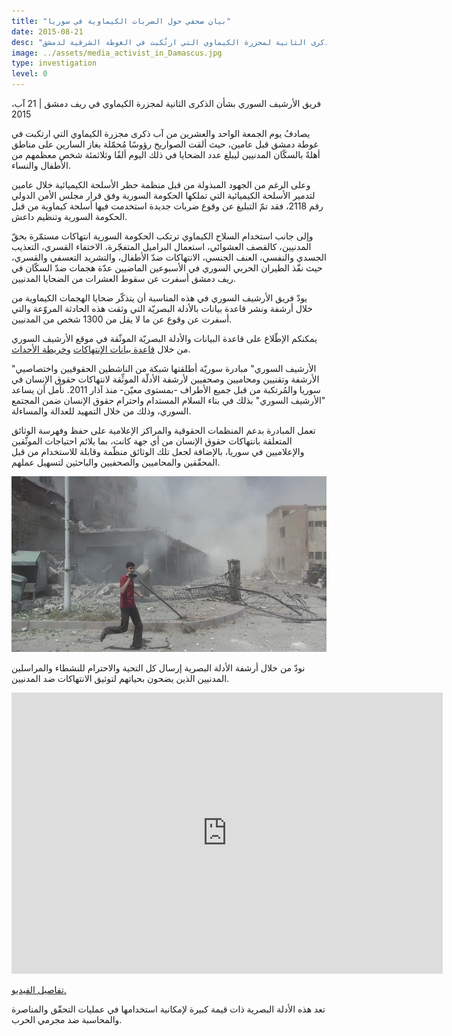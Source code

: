 ```yaml
---
title: "بيان صحفي حول الضربات الكيماوية في سوريا"
date: 2015-08-21
desc: "بيان صحفي حول الضربات الكيماوية في سوريا في الذكرى الثانية لمجزرة الكيماوي التي ارتُكبت في الغوطة الشرقية لدمشق"
image: ../assets/media_activist_in_Damascus.jpg
type: investigation
level: 0
---
```


فريق الأرشيف السوري بشأن الذكرى الثانية لمجزرة الكيماوي في ريف دمشق | 21 آب، 2015

يصادفُ يوم الجمعة الواحد والعشرين من آب ذكرى مجزرة الكيماوي التي ارتكبت في غوطة دمشق قبل عامين، حيث ألقت الصواريخ رؤوسًا مُحمّلة بغاز السارين على مناطق أهلةً بالسكّان المدنيين ليبلغ عدد الضحايا في ذلك اليوم ألفًا وثلاثمئة شخص معظمهم من الأطفال والنساء.

وعلى الرغم من الجهود المبذولة من قبل منظمة حظر الأسلحة الكيميائية خلال عامين لتدمير الأسلحة الكيميائية التي تملكها الحكومة السورية وفق قرار مجلس الأمن الدولي رقم 2118، فقد تمّ التبليغ عن وقوع ضربات جديدة استخدمت فيها أسلحة كيماوية من قبل الحكومة السورية وتنظيم داعش.

وإلى جانب استخدام السلاح الكيماوي ترتكب الحكومة السورية انتهاكات مستمّرة بحقّ المدنيين، كالقصف العشوائي، استعمال البراميل المتفجّرة، الاختفاء القسري، التعذيب الجسدي والنفسي، العنف الجنسي، الانتهاكات ضدّ الأطفال، والتشريد التعسفي والقسري، حيث نفّذ الطيران الحربي السوري في الأسبوعين الماضيين عدّة هجمات ضدّ السكّان في ريف دمشق أسفرت عن سقوط العشرات من الضحايا المدنيين.

يودّ فريق الأرشيف السوري في هذه المناسبة أن يتذكّر ضحايا الهجمات الكيماوية من خلال أرشفة ونشر قاعدة بيانات بالأدلة البصريّة التي وثقت هذه الحادثة المروّعة والتي أسفرت عن وقوع عن ما لا يقل من 1300 شخص من المدنيين.

يمكنكم الإطّلاع على قاعدة البيانات والأدلة البصريّة الموثّقة في موقع الأرشيف السوري من خلال [قاعدة بيانات الإنتهاكات](https://syrianarchive.org/ar/database/) و[خريطة الأحداث](https://syrianarchive.org/ar/database/map/).

"الأرشيف السوري" مبادرة سوريّة أطلقتها شبكة من الناشطين الحقوقيين واختصاصيي الأرشفة وتقنيين ومحاميين وصحفيين لأرشفة الأدلّة الموثِّقة لانتهاكات حقوق الإنسان في سوريا والمُرتكبة من قبل جميع الأطراف -بمستوى معيّن- منذ آذار 2011\. نأمل أن يساعد "الأرشيف السوري" بذلك في بناء السلام المستدام واحترام حقوق الإنسان ضمن المجتمع السوري، وذلك من خلال التمهيد للعدالة والمساءلة.

تعمل المبادرة بدعم المنظمات الحقوقية والمراكز الإعلامية على حفظ وفهرسة الوثائق المتعلقة بانتهاكات حقوق الإنسان من أي جهة كانت، بما يلائم احتياجات الموثّقين والإعلاميين في سوريا، بالإضافة لجعل تلك الوثائق منظّمة وقابلة للاستخدام من قبل المحقّقين والمحاميين والصحفيين والباحثين لتسهيل عملهم.

![](../assets/media_activist_in_Damascus.jpg)

نودّ من خلال أرشفة الأدلة البصرية إرسال كل التحية والاحترام للنشطاء والمراسلين المدنيين الذين يضحون بحياتهم لتوثيق الانتهاكات ضد المدنيين.

<iframe allowfullscreen="" src="https://www.youtube.com/embed/y6CZtF6pGvQ" width="690" height="450" frameborder="0"></iframe>

[تفاصيل الفيديو.](https://syrianarchive.org/ar/database?term=ccef0219&unit=ccef0219)

تعد هذه الأدلة البصرية ذات قيمة كبيرة لإمكانية استخدامها في عمليات التحقّق والمناصرة والمحاسبة ضد مجرمي الحرب.



